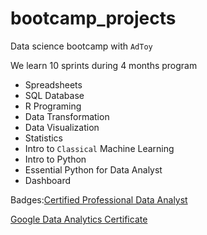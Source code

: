 # bootcamp_projects
Data science bootcamp with `AdToy`

We learn 10 sprints during 4 months program

- Spreadsheets
- SQL Database
- R Programing
- Data Transformation
- Data Visualization
- Statistics
- Intro to `Classical` Machine Learning
- Intro to Python
- Essential Python for Data Analyst
- Dashboard

Badges:[Certified Professional Data Analyst](https://badgr.com/backpack/badges/63c92469f2a88028c26e1f17)


  [Google Data Analytics Certificate](https://www.credly.com/users/rajat-chawla.4c47ff5d)
